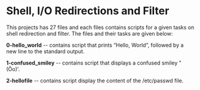# Shell, I/O Redirections and Filter

This projects has 27 files and each files contains scripts for a given tasks on shell redirection and filter. The files and their tasks are given below:

**0-hello_world** -- contains script that prints “Hello, World”, followed by a new line to the standard output.

**1-confused_smiley** -- contains script that displays a confused smiley "(Ôo)'.

**2-hellofile** -- contains script display the content of the /etc/passwd file.
